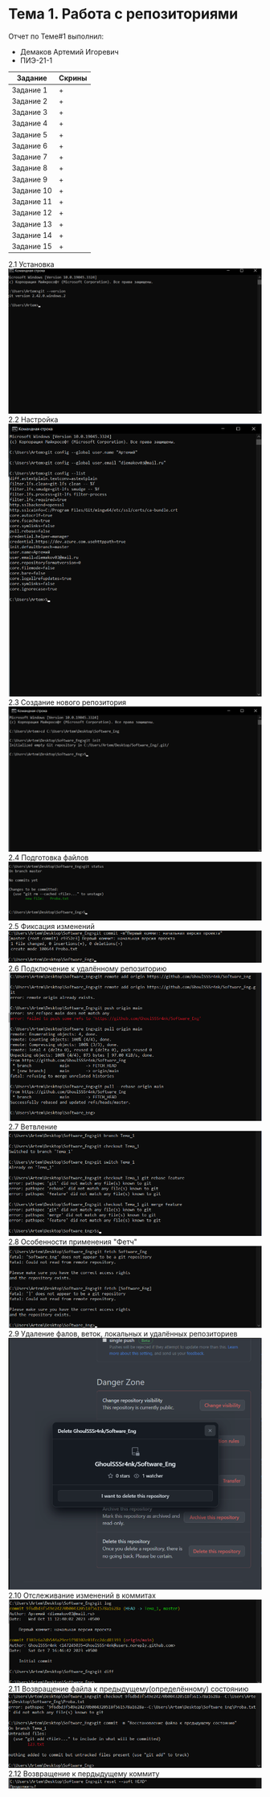 # Тема 1. Работа с репозиториями
Отчет по Теме#1 выполнил:
- Демаков Артемий Игоревич
- ПИЭ-21-1
  
| Задание | Скрины |
| ------ | ------ |
| Задание 1 | + | 
| Задание 2 | + |
| Задание 3 | + | 
| Задание 4 | + | 
| Задание 5 | + |
| Задание 6 | + |
| Задание 7 | + |
| Задание 8 | + |
| Задание 9 | + |
| Задание 10 | + |
| Задание 11 | + |
| Задание 12 | + |
| Задание 13 | + |
| Задание 14 | + |
| Задание 15 | + |
2.1 Установка
![Установка](https://github.com/GhoulSSSr4nk/Software_Eng/blob/Тема-1/pic/2.1%20Установка.png)
2.2 Настройка
![Установка](https://github.com/GhoulSSSr4nk/Software_Eng/blob/Тема-1/pic/2.2%20Настройка.png)
2.3 Создание нового репозитория
![Создание нового репозитория](https://github.com/GhoulSSSr4nk/Software_Eng/blob/Тема-1/pic/2.3%20Создание%20нового%20репозитория.png)
2.4 Подготовка файлов
![Подготовка файлов](https://github.com/GhoulSSSr4nk/Software_Eng/blob/Тема-1/pic/2.4%20Подготовка%20файлов.png)
2.5 Фиксация изменений
![Фиксация изменений](https://github.com/GhoulSSSr4nk/Software_Eng/blob/Тема-1/pic/2.5.1%20Фикасация%20изменений.png)
2.6 Подключение к удалённому репозиторию
![Подключение к удалённому репозиторию](https://github.com/GhoulSSSr4nk/Software_Eng/blob/Тема-1/pic/2.6.1%20Подключение%20к%20удалённому%20репозиторию.png)
2.7 Ветвление
![Ветвление](https://github.com/GhoulSSSr4nk/Software_Eng/blob/Тема-1/pic/2.7%20Ветуление.png)
2.8 Особенности применения "Фетч"
![Особенности применения "Фетч"](https://github.com/GhoulSSSr4nk/Software_Eng/blob/Тема-1/pic/2.8%20Особенности%20применения%20'Фетч'.png)
2.9 Удаление фалов, веток, локальных и удалённых репозиториев
![Удаление фалов, веток, локальных и удалённых репозиториев](https://github.com/GhoulSSSr4nk/Software_Eng/blob/Тема-1/pic/2.9%20Удаление%20файлов.png)
2.10 Отслеживание изменений в коммитах
![Отслеживание изменений в коммитах](https://github.com/GhoulSSSr4nk/Software_Eng/blob/Тема-1/pic/2.10%20Отслеживание%20изменений%20в%20коммитах.png)
2.11 Возвращение файла к предыдущему(определённому) состоянию
![Возвращение файла к предыдущему(определённому) состоянию](https://github.com/GhoulSSSr4nk/Software_Eng/blob/Тема-1/pic/2.11%20Возвращение%20файла%20к%20предыдущему%20состоянию.png)
2.12 Возвращение к пердыдущему коммиту
![Возвращение к пердыдущему коммиту](https://github.com/GhoulSSSr4nk/Software_Eng/blob/Тема-1/pic/2.12%20Возвращение%20к%20предыдущему%20коммиту.png)
